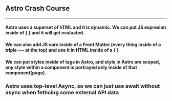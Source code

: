 ## Astro Crash Course
___

#### Astro uses a superset of hTML and it is dynamic. We can put JS expresion inside of { } and it will get evaluated.
#### We can also add JS vars inside of a Front Matter (every thing inside of a triple --- at the top) and use it in HTML inside of a { }
#### We can put styles inside of <style></style> tags in Astro, and style in Astro are scoped, any style within a component is portrayed only inside of that component(page).

### Astro uses top-level Async, so we can just use await without async when fethcing some external API data